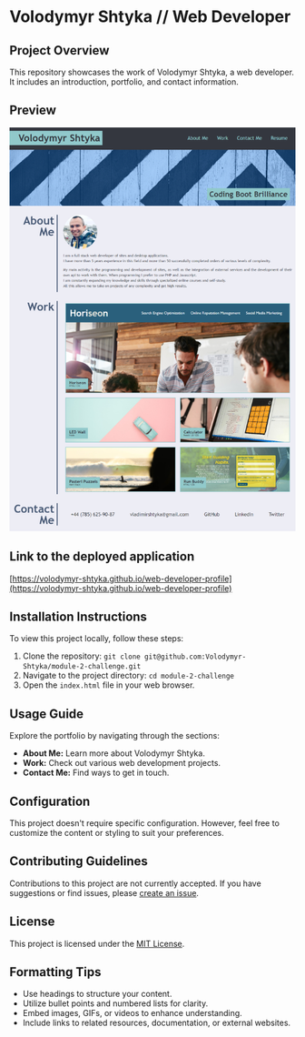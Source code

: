 # Volodymyr Shtyka // Web Developer

## Project Overview
This repository showcases the work of Volodymyr Shtyka, a web developer. It includes an introduction, portfolio, and contact information.

## Preview
![Website Preview](./assets/images/screencapture-volodymyr-shtyka-github-io-web-developer-profile.png)

## Link to the deployed application
[https://volodymyr-shtyka.github.io/web-developer-profile](https://volodymyr-shtyka.github.io/web-developer-profile)

## Installation Instructions
To view this project locally, follow these steps:
1. Clone the repository: `git clone git@github.com:Volodymyr-Shtyka/module-2-challenge.git`
2. Navigate to the project directory: `cd module-2-challenge`
3. Open the `index.html` file in your web browser.

## Usage Guide
Explore the portfolio by navigating through the sections:
- **About Me:** Learn more about Volodymyr Shtyka.
- **Work:** Check out various web development projects.
- **Contact Me:** Find ways to get in touch.

## Configuration
This project doesn't require specific configuration. However, feel free to customize the content or styling to suit your preferences.

## Contributing Guidelines
Contributions to this project are not currently accepted. If you have suggestions or find issues, please [create an issue](https://github.com/Volodymyr-Shtyka/web-developer-portfolio/issues).

## License
This project is licensed under the [MIT License](LICENSE).

## Formatting Tips
- Use headings to structure your content.
- Utilize bullet points and numbered lists for clarity.
- Embed images, GIFs, or videos to enhance understanding.
- Include links to related resources, documentation, or external websites.